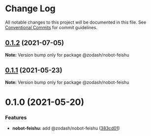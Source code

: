 # Change Log

All notable changes to this project will be documented in this file.
See [Conventional Commits](https://conventionalcommits.org) for commit guidelines.

## [0.1.2](https://github.com/zcorky/zodash/compare/@zodash/nobot-feishu@0.1.1...@zodash/nobot-feishu@0.1.2) (2021-07-05)

**Note:** Version bump only for package @zodash/nobot-feishu





## [0.1.1](https://github.com/zcorky/zodash/compare/@zodash/nobot-feishu@0.1.0...@zodash/nobot-feishu@0.1.1) (2021-05-23)

**Note:** Version bump only for package @zodash/nobot-feishu





# 0.1.0 (2021-05-20)


### Features

* **nobot-feishu:** add @zodash/nobot-feishu ([383cd01](https://github.com/zcorky/zodash/commit/383cd01d71e995185eed4bb70502a3de64ca5551))
